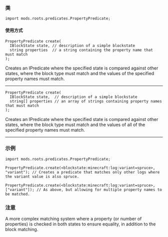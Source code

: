 
### 类

```zenscript
import mods.roots.predicates.PropertyPredicate;
```

#### 使用方式

```zenscript
PropertyPredicate create(
  IBlockState state, // description of a simple blockstate
  string properties  // a string containing the property name that must match
);
```

Creates an IPredicate where the specified state is compared against other states, where the block type must match and the values of the specified property names must match.

---


```zenscript
PropertyPredicate create(
  IBlockState state,  // description of a simple blockstate
  string[] properties // an array of strings containing property names that must match
);
```

Creates an IPredicate where the specified state is compared against other states, where the block type must match and the values of all of the specified property names must match.

---


### 示例

```zenscript
import mods.roots.predicates.PropertyPredicate;

PropertyPredicate.create(<blockstate:minecraft:log:variant=spruce>, "variant"); // Creates a predicate that matches only other logs where the variant value is also spruce.

PropertyPredicate.create(<blockstate:minecraft:log:variant=spruce>, ["variant"]); // As above, but allowing for multiple property names to be matched. 
```

### 注意

A more complex matching system where a property (or number of properties) is checked in both states to ensure equality, in addition to the block matching.
